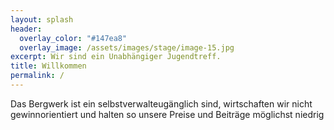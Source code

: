 ```yaml
---
layout: splash
header:
  overlay_color: "#147ea8"
  overlay_image: /assets/images/stage/image-15.jpg
excerpt: Wir sind ein Unabhängiger Jugendtreff.
title: Willkommen
permalink: /
---
```

Das Bergwerk ist ein selbstverwalteugänglich sind, wirtschaften wir nicht gewinnorientiert und halten so unsere Preise und Beiträge möglichst niedrig